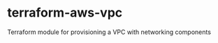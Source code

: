 # terraform-aws-vpc

Terraform module for provisioning a VPC with networking components

<!-- BEGIN_TF_DOCS -->
<!-- END_TF_DOCS -->
